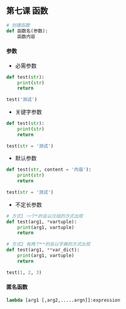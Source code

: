 ## 第七课 函数

```python
# 创建函数
def 函数名(参数):
	函数内容
```

#### 参数

- 必需参数

```python
def test(str):
	print(str)
	return
  
test('测试')
```

- 关键字参数

```python
def test(str):
	print(str)
	return
    
test(str = '测试')
```

- 默认参数

```python
def test(str, content = '内容'):
	print(str)
	return
    
test(str = '测试')
```

- 不定长参数
```python
# 方式1 一个*的会以元组的方式出现
def test(arg1, *vartuple):
	print(arg1, vartuple)
	return
  
# 方式2 有两个**的会以字典的方式出现
def test(arg1, **var_dict):
	print(arg1, vartuple)
	return
    
test(1, 2, 3)
```

#### 匿名函数

```python
lambda [arg1 [,arg2,.....argn]]:expression
```

